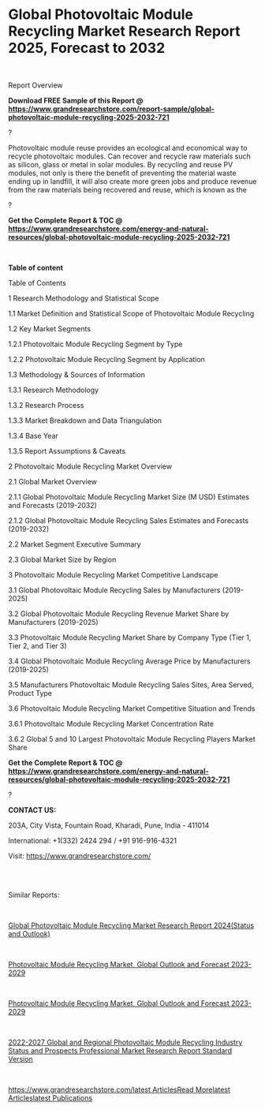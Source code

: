 <h1>Global Photovoltaic Module Recycling Market Research Report 2025, Forecast to 2032</h1><br/><p>Report Overview</p>
 
 
 
 <div><b>Download FREE Sample of this Report @ <a href="https://www.grandresearchstore.com/report-sample/global-photovoltaic-module-recycling-2025-2032-721">https://www.grandresearchstore.com/report-sample/global-photovoltaic-module-recycling-2025-2032-721</a></b></div>
 
 
 
 <p>? </p>
 
 
 
 <p>Photovoltaic module reuse provides an ecological and economical way to recycle photovoltaic modules. Can recover and recycle raw materials such as silicon, glass or metal in solar modules. By recycling and reuse PV modules, not only is there the benefit of preventing the material waste ending up in landfill, it will also create more green jobs and produce revenue from the raw materials being recovered and reuse, which is known as the</p>
 
 
 
 <p>? </p>
 
 
 
 <div><b>Get the Complete Report & TOC @ <a href="https://www.grandresearchstore.com/energy-and-natural-resources/global-photovoltaic-module-recycling-2025-2032-721">https://www.grandresearchstore.com/energy-and-natural-resources/global-photovoltaic-module-recycling-2025-2032-721</a></b></div>
 
 
 
 <p><br />
 
 <b>Table of content</b></p>
 
 
 
 <p>Table of Contents<br />
 
 1 Research Methodology and Statistical Scope<br />
 
 1.1 Market Definition and Statistical Scope of Photovoltaic Module Recycling<br />
 
 1.2 Key Market Segments<br />
 
 1.2.1 Photovoltaic Module Recycling Segment by Type<br />
 
 1.2.2 Photovoltaic Module Recycling Segment by Application<br />
 
 1.3 Methodology & Sources of Information<br />
 
 1.3.1 Research Methodology<br />
 
 1.3.2 Research Process<br />
 
 1.3.3 Market Breakdown and Data Triangulation<br />
 
 1.3.4 Base Year<br />
 
 1.3.5 Report Assumptions & Caveats<br />
 
 2 Photovoltaic Module Recycling Market Overview<br />
 
 2.1 Global Market Overview<br />
 
 2.1.1 Global Photovoltaic Module Recycling Market Size (M USD) Estimates and Forecasts (2019-2032)<br />
 
 2.1.2 Global Photovoltaic Module Recycling Sales Estimates and Forecasts (2019-2032)<br />
 
 2.2 Market Segment Executive Summary<br />
 
 2.3 Global Market Size by Region<br />
 
 3 Photovoltaic Module Recycling Market Competitive Landscape<br />
 
 3.1 Global Photovoltaic Module Recycling Sales by Manufacturers (2019-2025)<br />
 
 3.2 Global Photovoltaic Module Recycling Revenue Market Share by Manufacturers (2019-2025)<br />
 
 3.3 Photovoltaic Module Recycling Market Share by Company Type (Tier 1, Tier 2, and Tier 3)<br />
 
 3.4 Global Photovoltaic Module Recycling Average Price by Manufacturers (2019-2025)<br />
 
 3.5 Manufacturers Photovoltaic Module Recycling Sales Sites, Area Served, Product Type<br />
 
 3.6 Photovoltaic Module Recycling Market Competitive Situation and Trends<br />
 
 3.6.1 Photovoltaic Module Recycling Market Concentration Rate<br />
 
 3.6.2 Global 5 and 10 Largest Photovoltaic Module Recycling Players Market Share</p>
 
 
 
 <div><b>Get the Complete Report & TOC @ <a href="https://www.grandresearchstore.com/energy-and-natural-resources/global-photovoltaic-module-recycling-2025-2032-721">https://www.grandresearchstore.com/energy-and-natural-resources/global-photovoltaic-module-recycling-2025-2032-721</a></b></div>
 
 
 
 <p>? </p>
 
 
 
 <p><b>CONTACT US:</b><br />
 
 203A, City Vista, Fountain Road, Kharadi, Pune, India - 411014<br />
 
 International: +1(332) 2424 294 / +91 916-916-4321<br />
 
 Visit: <a href="https://www.grandresearchstore.com/">https://www.grandresearchstore.com/</a><br />
 
 <br />
 
 <br />
 
 Similar Reports:<br />
 
 <br />
 
 <a href="https://www.grandresearchstore.com/energy-and-natural-resources/global-photovoltaic-module-recycling-2024-70">Global Photovoltaic Module Recycling Market Research Report 2024(Status and Outlook)</a><br />
 
 <br />
 
 <a href="https://www.grandresearchstore.com/energy-and-natural-resources/global-photovoltaic-module-recycling-forecast-2023-2029-667">Photovoltaic Module Recycling Market, Global Outlook and Forecast 2023-2029</a><br />
 
 <br />
 
 <a href="https://www.grandresearchstore.com/energy-and-natural-resources/global-photovoltaic-module-recycling-forecast-2023-2029-730">Photovoltaic Module Recycling Market, Global Outlook and Forecast 2023-2029</a><br />
 
 <br />
 
 <a href="https://www.grandresearchstore.com/energy-and-natural-resources/global-regional-photovoltaic-module-recycling-2022-2027-519">2022-2027 Global and Regional Photovoltaic Module Recycling Industry Status and Prospects Professional Market Research Report Standard Version</a><br />
 
 <br />
 
 <a href="https://gyeongbokgung.com">https://www.grandresearchstore.com/</a><a href="https://hallyeomaritime.com">latest Articles</a><a href="https://jingwansa.com">Read More</a><a href="https://nguoiviet.jp/">latest Articles</a><a href="https://www.intelmarketresearch.com/">latest Publications</a></p>